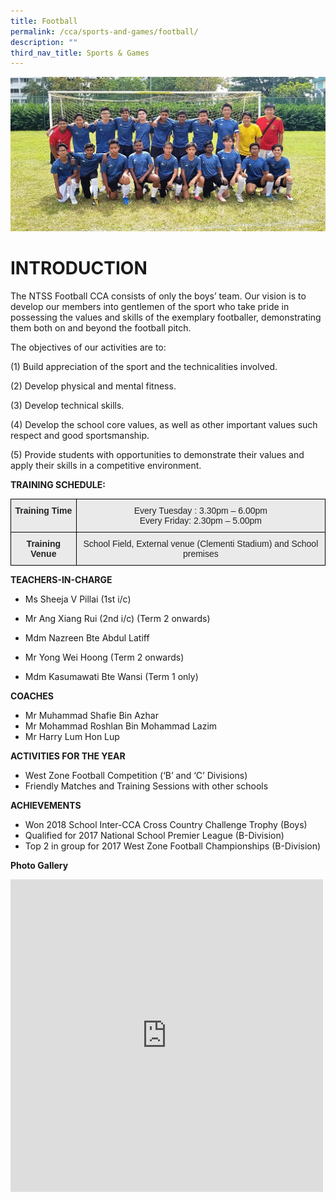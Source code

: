 ```yaml
---
title: Football
permalink: /cca/sports-and-games/football/
description: ""
third_nav_title: Sports & Games
---
```

![](/images/football.jpg)
# INTRODUCTION

The NTSS Football CCA consists of only the boys’ team. Our vision is to develop our members into gentlemen of the sport who take pride in possessing the values and skills of the exemplary footballer, demonstrating them both on and beyond the football pitch.


The objectives of our activities are to:

(1) Build appreciation of the sport and the technicalities involved.

(2) Develop physical and mental fitness.

(3) Develop technical skills.

(4) Develop the school core values, as well as other important values such respect and good sportsmanship.

(5) Provide students with opportunities to demonstrate their values and apply their skills in a competitive environment.

**TRAINING SCHEDULE:**

<style type="text/css">
.tg  {border-collapse:collapse;border-spacing:0;}
.tg td{border-color:black;border-style:solid;border-width:1px;font-family:Arial, sans-serif;font-size:14px;
  overflow:hidden;padding:10px 5px;word-break:normal;}
.tg th{border-color:black;border-style:solid;border-width:1px;font-family:Arial, sans-serif;font-size:14px;
  font-weight:normal;overflow:hidden;padding:10px 5px;word-break:normal;}
.tg .tg-n4qt{background-color:#EAEAEA;color:#222;font-weight:bold;text-align:center;vertical-align:top}
.tg .tg-ii8k{background-color:#EAEAEA;color:#222;text-align:center;vertical-align:top}
</style>
<table class="tg">
<thead>
  <tr>
    <th class="tg-n4qt">Training Time</th>
    <th class="tg-ii8k">Every Tuesday : 3.30pm – 6.00pm<br>Every Friday: 2.30pm – 5.00pm</th>
  </tr>
</thead>
<tbody>
  <tr>
    <td class="tg-n4qt">Training Venue</td>
    <td class="tg-ii8k">School Field, External venue (Clementi Stadium) and School premises </td>
  </tr>
</tbody>
</table>

**TEACHERS-IN-CHARGE** 

*   Ms Sheeja V Pillai (1st i/c)  
    
*   Mr Ang Xiang Rui (2nd i/c) (Term 2 onwards)  
    
*   Mdm Nazreen Bte Abdul Latiff  
    
*   Mr Yong Wei Hoong (Term 2 onwards)  
    
*   Mdm Kasumawati Bte Wansi (Term 1 only)

**COACHES**

*   Mr Muhammad Shafie Bin Azhar
*   Mr Mohammad Roshlan Bin Mohammad Lazim
*   Mr Harry Lum Hon Lup


**ACTIVITIES FOR THE YEAR**

* West Zone Football Competition (‘B’ and ‘C’ Divisions)
* Friendly Matches and Training Sessions with other schools

**ACHIEVEMENTS**

* Won 2018 School Inter-CCA Cross Country Challenge Trophy (Boys)
* Qualified for 2017 National School Premier League (B-Division)
* Top 2 in group for 2017 West Zone Football Championships (B-Division)

**Photo Gallery**

<iframe allowfullscreen="true" height="500" width="500" frameborder="0" src="https://docs.google.com/presentation/d/e/2PACX-1vR8jj3gSIjoTURisz4cFb_8QFdQxEJWzedKz8S8fECYuc5upTpVRdE0-L0o1JVqNBicTR5sWWSVPrDL/embed?start=true&amp;loop=true&amp;delayms=3000"></iframe>